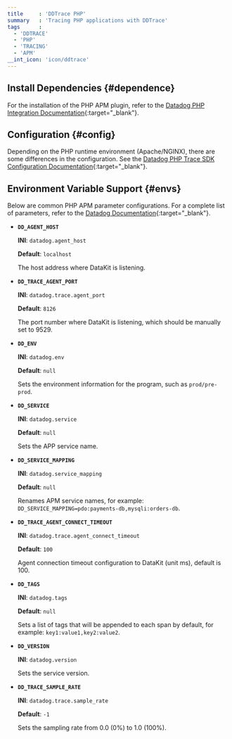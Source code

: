 ```yaml
---
title     : 'DDTrace PHP'
summary   : 'Tracing PHP applications with DDTrace'
tags      :
  - 'DDTRACE'
  - 'PHP'
  - 'TRACING'
  - 'APM'
__int_icon: 'icon/ddtrace'
---
```



## Install Dependencies {#dependence}

For the installation of the PHP APM plugin, refer to the [Datadog PHP Integration Documentation](https://docs.datadoghq.com/tracing/trace_collection/automatic_instrumentation/dd_libraries/php/#install-the-extension){:target="_blank"}.

## Configuration {#config}

Depending on the PHP runtime environment (Apache/NGINX), there are some differences in the configuration. See the [Datadog PHP Trace SDK Configuration Documentation](https://docs.datadoghq.com/tracing/trace_collection/library_config/php/){:target="_blank"}.

## Environment Variable Support {#envs}

Below are common PHP APM parameter configurations. For a complete list of parameters, refer to the [Datadog Documentation](https://docs.datadoghq.com/tracing/trace_collection/library_config/php/){:target="_blank"}.

- **`DD_AGENT_HOST`**

    **INI**: `datadog.agent_host`

    **Default**: `localhost`

    The host address where DataKit is listening.

- **`DD_TRACE_AGENT_PORT`**

    **INI**: `datadog.trace.agent_port`

    **Default**: `8126`

    The port number where DataKit is listening, which should be manually set to 9529.

- **`DD_ENV`**

    **INI**: `datadog.env`

    **Default**: `null`

    Sets the environment information for the program, such as `prod/pre-prod`.

- **`DD_SERVICE`**

    **INI**: `datadog.service`

    **Default**: `null`

    Sets the APP service name.

- **`DD_SERVICE_MAPPING`**

    **INI**: `datadog.service_mapping`

    **Default**: `null`

    Renames APM service names, for example: `DD_SERVICE_MAPPING=pdo:payments-db,mysqli:orders-db`.

- **`DD_TRACE_AGENT_CONNECT_TIMEOUT`**

    **INI**: `datadog.trace.agent_connect_timeout`

    **Default**: `100`

    Agent connection timeout configuration to DataKit (unit ms), default is 100.

- **`DD_TAGS`**

    **INI**: `datadog.tags`

    **Default**: `null`

    Sets a list of tags that will be appended to each span by default, for example: `key1:value1,key2:value2`.

- **`DD_VERSION`**

    **INI**: `datadog.version`

    Sets the service version.

- **`DD_TRACE_SAMPLE_RATE`**

    **INI**: `datadog.trace.sample_rate`

    **Default**: `-1`

    Sets the sampling rate from 0.0 (0%) to 1.0 (100%).
